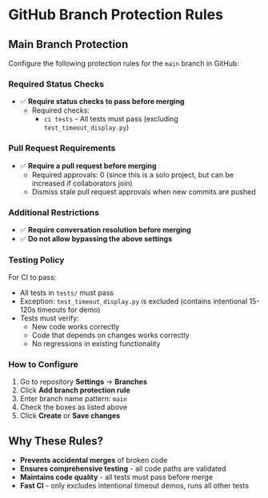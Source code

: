 # GitHub Branch Protection Rules

## Main Branch Protection

Configure the following protection rules for the `main` branch in GitHub:

### Required Status Checks
- ✅ **Require status checks to pass before merging**
  - Required checks:
    - `ci tests` - All tests must pass (excluding `test_timeout_display.py`)

### Pull Request Requirements
- ✅ **Require a pull request before merging**
  - Required approvals: 0 (since this is a solo project, but can be increased if collaborators join)
  - Dismiss stale pull request approvals when new commits are pushed

### Additional Restrictions
- ✅ **Require conversation resolution before merging**
- ✅ **Do not allow bypassing the above settings**

### Testing Policy
For CI to pass:
- All tests in `tests/` must pass
- Exception: `test_timeout_display.py` is excluded (contains intentional 15-120s timeouts for demo)
- Tests must verify:
  - New code works correctly
  - Code that depends on changes works correctly
  - No regressions in existing functionality

### How to Configure
1. Go to repository **Settings** → **Branches**
2. Click **Add branch protection rule**
3. Enter branch name pattern: `main`
4. Check the boxes as listed above
5. Click **Create** or **Save changes**

## Why These Rules?
- **Prevents accidental merges** of broken code
- **Ensures comprehensive testing** - all code paths are validated
- **Maintains code quality** - all tests must pass before merge
- **Fast CI** - only excludes intentional timeout demos, runs all other tests
